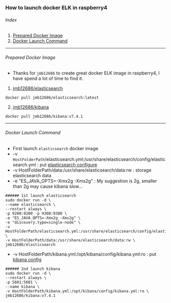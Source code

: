 ### How to launch docker ELK in raspberry4

###### Index 

1. [Prepared Docker Image](#Docker_Image)
2. [Docker Launch Command](#launch)

----
<a name="Docker_Image"/>

###### Prepared Docker Image

* Thanks for `jmb12686` to create great docker ELK image in raspberry4, I have spend a lot of time to find it.

1. [jmb12686/elasticsearch](https://hub.docker.com/r/jmb12686/elasticsearch)
```
docker pull jmb12686/elasticsearch:latest
```

2. [jmb12686/kibana](https://hub.docker.com/r/jmb12686/kibana)
```
docker pull jmb12686/kibana:v7.4.1
```

----
<a name="launch"/>

###### Docker Launch Command

* First launch `elasticsearch` docker image
* -v `HostFolderPath`/elasticsearch.yml:/usr/share/elasticsearch/config/elasticsearch.yml : put [elasticsearch configure](config/elasticsearch/elasticsearch.yml)
* -v HostFolderPath/data:/usr/share/elasticsearch/data:rw : storage elasticsearch data
* -e "ES_JAVA_OPTS=-Xmx2g -Xms2g" : My suggestion is 2g, smaller than 2g may cause kibana slow...

```
###### 1st launch elasticsearch
sudo docker run -d \
--name elasticsearch \
--restart always \
-p 9200:9200 -p 9300:9300 \
-e "ES_JAVA_OPTS=-Xmx2g -Xms2g" \
-e "discovery.type=single-node" \
-v HostFolderPath/elasticsearch.yml:/usr/share/elasticsearch/config/elasticsearch.yml \
-v HostFolderPath/data:/usr/share/elasticsearch/data:rw \
jmb12686/elasticsearch
```

* -v HostFolderPath/kibana.yml:/opt/kibana/config/kibana.yml:ro : put [kibana config]()

```
###### 2nd launch kibana
sudo docker run -d \
--restart always \
-p 5601:5601 \
--name kibana \
-v HostFolderPath/kibana.yml:/opt/kibana/config/kibana.yml:ro \
jmb12686/kibana:v7.4.1
```
